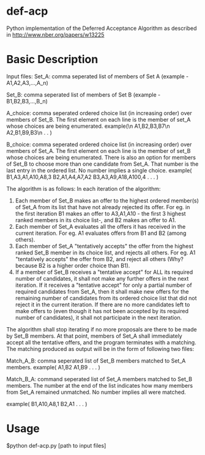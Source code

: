 # def-acp
Python implementation of the Deferred Acceptance Algorithm as described in http://www.nber.org/papers/w13225

# Basic Description
Input files: 
Set_A: comma seperated list of members of Set A (example - A1,A2,A3,...,A_n)

Set_B: comma seperated list of members of Set B (example - B1,B2,B3,...,B_n)

A_choice: comma seperated ordered choice list (in increasing order) over members of Set_B. The first element on each line is the member of set_A whose choices are being enumerated.
example(\n
A1,B2,B3,B7\n
A2,B1,B9,B3\n
.
.
)

B_choice: comma seperated ordered choice list (in increasing order) over members of Set_A. The first element on each line is the member of set_B whose choices are being enumerated. There is also an option for members of Set_B to choose more than one candidate from Set_A. That number is the last entry in the ordered list. No number implies a single choice.
example(
B1,A3,A1,A10,A8,3
B2,A1,A4,A7,A2
B3,A3,A9,A18,A100,4
.
.
.
)

The algorithm is as follows:
In each iteration of the algorithm:
1. Each member of Set_B makes an offer to the highest ordered member(s) of Set_A from its list that have not already rejected its offer. For eg. in the first iteration B1 makes an offer to A3,A1,A10 - the first 3 highest ranked members in its choice list-, and B2 makes an offer to A1.
2. Each member of Set_A evaluates all the offers it has received in the current iteration. For eg. A1 evaluates offers from B1 and B2 (among others). 
3. Each member of Set_A "tentatively accepts" the offer from the highest ranked Set_B member in its choice list, and rejects all others. For eg. A1 "tentatively accepts" the offer from B2, and reject all others (Why? because B2 is a higher order choice than B1).
4. If a member of Set_B receives a "tentative accept" for ALL its required number of candidates, it shall not make any further offers in the next iteration. If it receives a "tentative accept" for only a partial number of required candidates from Set_A, then it shall make new offers for the remaining number of candidates from its ordered choice list that did not reject it in the current iteration. If there are no more candidates left to make offers to (even though it has not been accepted by its required number of candidates), it shall not participate in the next iteration.

The algorithm shall stop iterating if no more proposals are there to be made by Set_B members. At that point, members of Set_A shall immediately accept all the tentative offers, and the program terminates with a matching. The matching produced as output will be in the form of following two files:

Match_A_B: comma seperated list of Set_B members matched to Set_A members.
example(
A1,B2
A1,B9
.
.
.
)

Match_B_A: command seperated list of Set_A members matched to Set_B members. The number at the end of the list indicates how many members from Set_A remained unmatched. No number implies all were matched.

example(
B1,A10,A8,1
B2,A1
.
.
.
)

# Usage
$python def-acp.py [path to input files]

